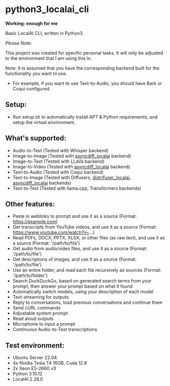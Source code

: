 # python3_localai_cli

**Working: enough for me**

Basic LocalAI CLI, written in Python3.

*Please Note:*

This project was created for specific personal tasks. It will only be adjusted to the environment that I am using this in.

Note: It is assumed that you have the corresponding backend built for the functionality you want to use.
- For example, if you want to use Text-to-Audio, you should have Bark or Coqui configured.

## Setup:
- Run setup.sh to automatically install APT & Python requirements, and setup the virtual environment.

## What's supported:
- Audio-to-Text     (Tested with Whisper backend)
- Image-to-Image    (Tested with [asyncdiff_localai](https://github.com/SlackinJack/asyncdiff_localai) backend)
- Image-to-Text     (Tested with LLaVa backend)
- Image-to-Video    (Tested with [asyncdiff_localai](https://github.com/SlackinJack/asyncdiff_localai) backend)
- Text-to-Audio     (Tested with Coqui backend)
- Text-to-Image     (Tested with Diffusers, [distrifuser_localai](https://github.com/SlackinJack/distrifuser_localai), [asyncdiff_localai](https://github.com/SlackinJack/asyncdiff_localai) backends)
- Text-to-Text      (Tested with llama.cpp, Transformers backends)

## Other features:
- Paste in weblinks to prompt and use it as a source (Format: https://example.com)
- Get transcripts from YouTube videos, and use it as a source (Format: https://www.youtube.com/watch?v=...)
- Read PDFs, DOCX, PPTX, XLSX, or other files (as raw text), and use it as a source (Format: '/path/to/file')
- Get audio from audio/video files, and use it as a source (Format: '/path/to/file')
- Get descriptions of images, and use it as a source (Format: '/path/to/file')
- Use an entire folder, and read each file recursively as sources (Format: '/path/to/folder')
- Search DuckDuckGo, based on generated search terms from your prompt, then answer your prompt based on what it found
- Automatically switch models, using your description of each model
- Text-streaming for outputs
- Reply to conversations, load previous conversations and continue them
- Send cURL commands
- Adjustable system prompt
- Read aloud outputs
- Microphone to input a prompt
- Continuous Audio-to-Text transcriptions

## Test environment:
- Ubuntu Server 22.04
- 4x Nvidia Tesla T4 16GB, Cuda 12.8
- 2x Xeon E5-2660 v3
- Python 3.10.12
- LocalAI 2.26.0

